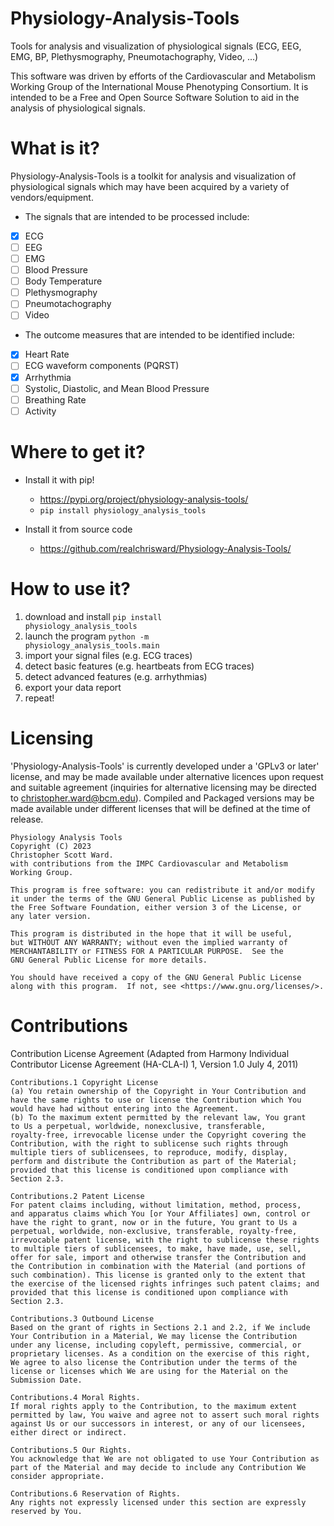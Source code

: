 # Physiology-Analysis-Tools
Tools for analysis and visualization of physiological signals (ECG, EEG, EMG, BP, Plethysmography, Pneumotachography, Video, ...)

This software was driven by efforts of the Cardiovascular and Metabolism Working Group of the International Mouse Phenotyping Consortium. 
It is intended to be a Free and Open Source Software Solution to aid in the analysis of physiological signals.

# What is it?
Physiology-Analysis-Tools is a toolkit for analysis and visualization of physiological signals which may have been acquired by a variety of vendors/equipment. 
 * The signals that are intended to be processed include:
 - [x] ECG
 - [ ] EEG
 - [ ] EMG
 - [ ] Blood Pressure
 - [ ] Body Temperature
 - [ ] Plethysmography
 - [ ] Pneumotachography
 - [ ] Video
 * The outcome measures that are intended to be identified include:
 - [x] Heart Rate
 - [ ] ECG waveform components (PQRST)
 - [x] Arrhythmia
 - [ ] Systolic, Diastolic, and Mean Blood Pressure
 - [ ] Breathing Rate
 - [ ] Activity

# Where to get it?
  * Install it with pip!
    * https://pypi.org/project/physiology-analysis-tools/
    * <code>pip install physiology_analysis_tools</code>

  * Install it from source code
    * https://github.com/realchrisward/Physiology-Analysis-Tools/


# How to use it?
1. download and install <code>pip install physiology_analysis_tools</code>
1. launch the program <code>python -m physiology_analysis_tools.main</code>
1. import your signal files (e.g. ECG traces)
1. detect basic features (e.g. heartbeats from ECG traces)
1. detect advanced features (e.g. arrhythmias)
1. export your data report
1. repeat!

# Licensing
'Physiology-Analysis-Tools' is currently developed under a 'GPLv3 or later' license, and may be made available under alternative licences upon request and suitable agreement (inquiries for alternative licensing may be directed to christopher.ward@bcm.edu). Compiled and Packaged versions may be made available under different licenses that will be defined at the time of release. 

    Physiology Analysis Tools
    Copyright (C) 2023  
    Christopher Scott Ward.
    with contributions from the IMPC Cardiovascular and Metabolism 
    Working Group.

    This program is free software: you can redistribute it and/or modify
    it under the terms of the GNU General Public License as published by
    the Free Software Foundation, either version 3 of the License, or
    any later version.

    This program is distributed in the hope that it will be useful,
    but WITHOUT ANY WARRANTY; without even the implied warranty of
    MERCHANTABILITY or FITNESS FOR A PARTICULAR PURPOSE.  See the
    GNU General Public License for more details.

    You should have received a copy of the GNU General Public License
    along with this program.  If not, see <https://www.gnu.org/licenses/>.

# Contributions
Contribution License Agreement (Adapted from Harmony Individual Contributor License Agreement (HA-CLA-I) 1, Version 1.0 July 4, 2011)
    
    Contributions.1 Copyright License
    (a) You retain ownership of the Copyright in Your Contribution and 
    have the same rights to use or license the Contribution which You 
    would have had without entering into the Agreement.
    (b) To the maximum extent permitted by the relevant law, You grant 
    to Us a perpetual, worldwide, nonexclusive, transferable, 
    royalty-free, irrevocable license under the Copyright covering the 
    Contribution, with the right to sublicense such rights through 
    multiple tiers of sublicensees, to reproduce, modify, display, 
    perform and distribute the Contribution as part of the Material; 
    provided that this license is conditioned upon compliance with 
    Section 2.3.
    
    Contributions.2 Patent License
    For patent claims including, without limitation, method, process, 
    and apparatus claims which You [or Your Affiliates] own, control or 
    have the right to grant, now or in the future, You grant to Us a 
    perpetual, worldwide, non-exclusive, transferable, royalty-free, 
    irrevocable patent license, with the right to sublicense these rights 
    to multiple tiers of sublicensees, to make, have made, use, sell, 
    offer for sale, import and otherwise transfer the Contribution and 
    the Contribution in combination with the Material (and portions of 
    such combination). This license is granted only to the extent that 
    the exercise of the licensed rights infringes such patent claims; and 
    provided that this license is conditioned upon compliance with 
    Section 2.3.
    
    Contributions.3 Outbound License
    Based on the grant of rights in Sections 2.1 and 2.2, if We include 
    Your Contribution in a Material, We may license the Contribution 
    under any license, including copyleft, permissive, commercial, or 
    proprietary licenses. As a condition on the exercise of this right, 
    We agree to also license the Contribution under the terms of the 
    license or licenses which We are using for the Material on the 
    Submission Date.
    
    Contributions.4 Moral Rights. 
    If moral rights apply to the Contribution, to the maximum extent 
    permitted by law, You waive and agree not to assert such moral rights 
    against Us or our successors in interest, or any of our licensees, 
    either direct or indirect.
    
    Contributions.5 Our Rights. 
    You acknowledge that We are not obligated to use Your Contribution as 
    part of the Material and may decide to include any Contribution We 
    consider appropriate.
    
    Contributions.6 Reservation of Rights. 
    Any rights not expressly licensed under this section are expressly 
    reserved by You.

